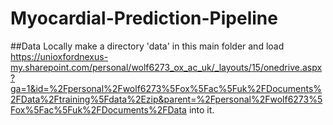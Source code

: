 # Myocardial-Prediction-Pipeline

##Data
Locally make a directory 'data' in this main folder and load https://unioxfordnexus-my.sharepoint.com/personal/wolf6273_ox_ac_uk/_layouts/15/onedrive.aspx?ga=1&id=%2Fpersonal%2Fwolf6273%5Fox%5Fac%5Fuk%2FDocuments%2FData%2Ftraining%5Fdata%2Ezip&parent=%2Fpersonal%2Fwolf6273%5Fox%5Fac%5Fuk%2FDocuments%2FData into it.
